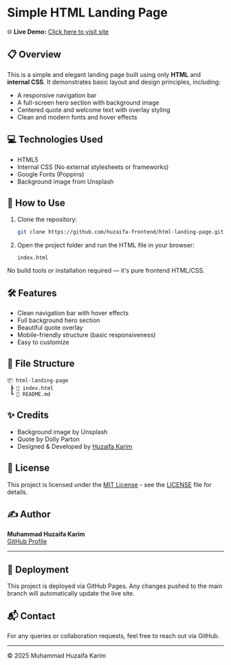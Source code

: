 # Simple HTML Landing Page

🌐 **Live Demo:** [Click here to visit site](https://huzaifa-frontend.github.io/html-landing-page/)

## 📋 Overview

This is a simple and elegant landing page built using only **HTML** and **internal CSS**. It demonstrates basic layout and design principles, including:

- A responsive navigation bar
- A full-screen hero section with background image
- Centered quote and welcome text with overlay styling
- Clean and modern fonts and hover effects

## 💻 Technologies Used

- HTML5
- Internal CSS (No external stylesheets or frameworks)
- Google Fonts (Poppins)
- Background image from Unsplash


## 🚀 How to Use

1. Clone the repository:
   ```bash
   git clone https://github.com/huzaifa-frontend/html-landing-page.git
   ```

2. Open the project folder and run the HTML file in your browser:
   ```
   index.html
   ```

No build tools or installation required — it's pure frontend HTML/CSS.

## 🛠️ Features

- Clean navigation bar with hover effects
- Full background hero section
- Beautiful quote overlay
- Mobile-friendly structure (basic responsiveness)
- Easy to customize

## 📁 File Structure

```
📦 html-landing-page
 ┣ 📄 index.html
 ┗ 📄 README.md
```

## ✨ Credits

- Background image by Unsplash
- Quote by Dolly Parton
- Designed & Developed by [Huzaifa Karim](https://github.com/huzaifa-frontend)

## 📄 License

This project is licensed under the [MIT License](LICENSE) - see the [LICENSE](LICENSE) file for details.

## ✍️ Author

**Muhammad Huzaifa Karim**  
[GitHub Profile](https://github.com/huzaifakarim1)

---

## 🔄 Deployment

This project is deployed via GitHub Pages. Any changes pushed to the main branch will automatically update the live site.


## 📬 Contact

For any queries or collaboration requests, feel free to reach out via GitHub.

---

© 2025 Muhammad Huzaifa Karim